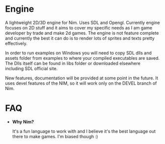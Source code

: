 # Engine
A lightweight 2D/3D engine for Nim. Uses SDL and Opengl.
Currently engine focuses on 2D stuff and it aims to cover my specific needs as I am game developer by trade and make 2d games. The engine is not feature complete and currently the best it can do is to render lots of sprites and texts pretty effectively.

In order to run examples on Windows you will need to copy SDL dlls and assets folder from examples to where your compiled executables are saved. The Dlls itself can be found in libs folder or downloaded elsewhere including SDL official site.

New features, documentation will be provided at some point in the future.
It uses devel features of the NIM, so it will work only on the DEVEL branch of Nim.

# FAQ
* __Why Nim?__ 
    
    It's a fun language to work with and I believe it's the best language out there to make games. I'm biased though :)
